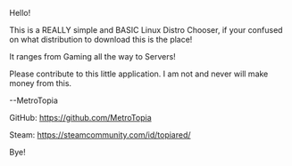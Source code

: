Hello!

This is a REALLY simple and BASIC Linux Distro Chooser, if your confused on what distribution to download this is the place!

It ranges from Gaming all the way to Servers!

Please contribute to this little application. I am not and never will make money from this.

--MetroTopia 

GitHub: https://github.com/MetroTopia

Steam: https://steamcommunity.com/id/topiared/

Bye!


